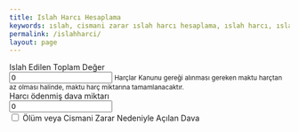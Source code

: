 ```yaml
---
title: Islah Harcı Hesaplama
keywords: ıslah, cismani zarar ıslah harcı hesaplama, ıslah harcı, ıslah harcı nasıl hesaplanır, islah harci hesaplama, ıslah harcı nedir, cismani zarar harç hesaplama, ıslah harcı oranı
permalink: /islahharci/
layout: page
---
```



  <div class="mb-3">
      <label class="form-label required">Islah Edilen Toplam Değer</label>
      <div>
        <input type="number" class="form-control" data-type="currency" placeholder="Islah edilen değeri giriniz" name="islahmiktar" value="0">
        <small class="form-hint">Harçlar Kanunu gereği alınması gereken maktu harçtan az olması halinde, maktu harç miktarına tamamlanacaktır.</small>
      </div>
  </div>
  <div class="mb-3">
      <label class="form-label required">Harcı ödenmiş dava miktarı</label>
      <div>
        <input type="number" class="form-control" data-type="currency" placeholder="Islah edilen değeri giriniz" name="davamiktar" value="0">
        <small class="form-hint"></small>
      </div>
  </div>			
    <div class="mb-3">
      <label class="form-label"></label>
      <div>
        <label class="form-check">
          <input class="form-check-input" type="checkbox" name="olumcismanii">
          <span class="form-check-label required">Ölüm veya Cismani Zarar Nedeniyle Açılan Dava</span>
        </label>									  
      </div>
    </div>
    <label id="hesapsonuc" name="hesapsonuc" class="text-justify mh-25"><h1 class="m-0"></h1></label>

      
   
                    